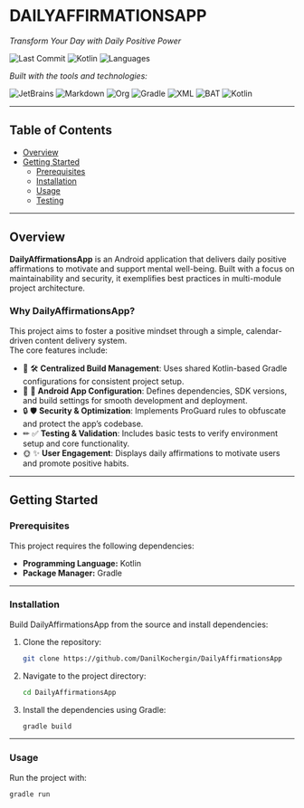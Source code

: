 # DAILYAFFIRMATIONSAPP

*Transform Your Day with Daily Positive Power*

![Last Commit](https://img.shields.io/badge/last%20commit-today-brightgreen)
![Kotlin](https://img.shields.io/badge/kotlin-100%25-blue)
![Languages](https://img.shields.io/badge/languages-1-lightgrey)

*Built with the tools and technologies:*

![JetBrains](https://img.shields.io/badge/JetBrains-black)
![Markdown](https://img.shields.io/badge/Markdown-green)
![Org](https://img.shields.io/badge/Org-lightgreen)
![Gradle](https://img.shields.io/badge/Gradle-blue)
![XML](https://img.shields.io/badge/XML-lightblue)
![BAT](https://img.shields.io/badge/bat-purple)
![Kotlin](https://img.shields.io/badge/Kotlin-orange)

---

## Table of Contents

- [Overview](#overview)
- [Getting Started](#getting-started)
  - [Prerequisites](#prerequisites)
  - [Installation](#installation)
  - [Usage](#usage)
  - [Testing](#testing)

---

## Overview

**DailyAffirmationsApp** is an Android application that delivers daily positive affirmations to motivate and support mental well-being. Built with a focus on maintainability and security, it exemplifies best practices in multi-module project architecture.

### Why DailyAffirmationsApp?

This project aims to foster a positive mindset through a simple, calendar-driven content delivery system.  
The core features include:

- 🎯 🛠 **Centralized Build Management**: Uses shared Kotlin-based Gradle configurations for consistent project setup.
- 🚀 📱 **Android App Configuration**: Defines dependencies, SDK versions, and build settings for smooth development and deployment.
- 🔒 🛡 **Security & Optimization**: Implements ProGuard rules to obfuscate and protect the app’s codebase.
- ✏ ✅ **Testing & Validation**: Includes basic tests to verify environment setup and core functionality.
- 🌞 ✨ **User Engagement**: Displays daily affirmations to motivate users and promote positive habits.

---

## Getting Started

### Prerequisites

This project requires the following dependencies:

- **Programming Language:** Kotlin  
- **Package Manager:** Gradle  

---

### Installation

Build DailyAffirmationsApp from the source and install dependencies:

1. Clone the repository:

   ```bash
   git clone https://github.com/DanilKochergin/DailyAffirmationsApp
   ```

2. Navigate to the project directory:

   ```bash
   cd DailyAffirmationsApp
   ```

3. Install the dependencies using Gradle:

   ```bash
   gradle build
   ```

---

### Usage

Run the project with:

```bash
gradle run
```

